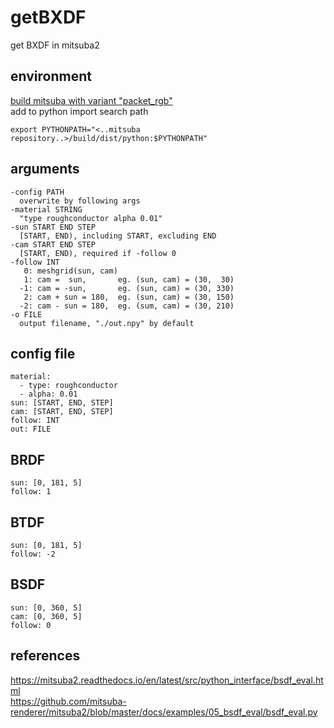 # getBXDF
get BXDF in mitsuba2

## environment
[build mitsuba with variant "packet_rgb"](https://mitsuba2.readthedocs.io/en/latest/) \
add to python import search path
```
export PYTHONPATH="<..mitsuba repository..>/build/dist/python:$PYTHONPATH"
```

## arguments
```
-config PATH
  overwrite by following args
-material STRING
  "type roughconductor alpha 0.01"
-sun START END STEP
  [START, END), including START, excluding END
-cam START END STEP
  [START, END), required if -follow 0
-follow INT
   0: meshgrid(sun, cam)
   1: cam =  sun,       eg. (sun, cam) = (30,  30)
  -1: cam = -sun,       eg. (sun, cam) = (30, 330)
   2: cam + sun = 180,  eg. (sun, cam) = (30, 150)
  -2: cam - sun = 180,  eg. (sum, cam) = (30, 210)
-o FILE
  output filename, "./out.npy" by default
```
 
## config file
```
material:
  - type: roughconductor
  - alpha: 0.01
sun: [START, END, STEP]
cam: [START, END, STEP]
follow: INT
out: FILE
```

## BRDF
```
sun: [0, 181, 5]
follow: 1
```

## BTDF
```
sun: [0, 181, 5]
follow: -2
```

## BSDF
```
sun: [0, 360, 5]
cam: [0, 360, 5]
follow: 0
```

## references
https://mitsuba2.readthedocs.io/en/latest/src/python_interface/bsdf_eval.html \
https://github.com/mitsuba-renderer/mitsuba2/blob/master/docs/examples/05_bsdf_eval/bsdf_eval.py
